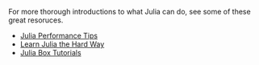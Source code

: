 For more thorough introductions to what Julia can do, see some of these great resoruces.

* [Julia Performance Tips](https://docs.julialang.org/en/v1/manual/performance-tips/#man-performance-tips)
* [Learn Julia the Hard Way](https://scls.gitbooks.io/ljthw/content/)
* [Julia Box Tutorials](https://github.com/JuliaAcademy/JuliaTutorials)